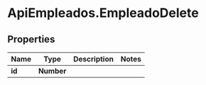 # ApiEmpleados.EmpleadoDelete

## Properties

Name | Type | Description | Notes
------------ | ------------- | ------------- | -------------
**id** | **Number** |  | 


